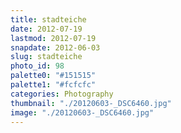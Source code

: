 ```yaml
---
title: stadteiche
date: 2012-07-19
lastmod: 2012-07-19
snapdate: 2012-06-03
slug: stadteiche
photo_id: 98
palette0: "#151515"
palette1: "#fcfcfc"
categories: Photography
thumbnail: "./20120603-_DSC6460.jpg"
image: "./20120603-_DSC6460.jpg"
---
```


